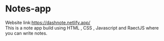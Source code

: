 # Notes-app
Website link:https://dashnote.netlify.app/
<br>
This is a note app build using HTML , CSS , Javascript and RaectJS where you can write notes.
